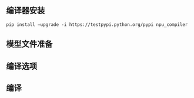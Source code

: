 ## 编译器安装

`pip install —upgrade -i https://testpypi.python.org/pypi npu_compiler`

## 模型文件准备

## 编译选项

## 编译



